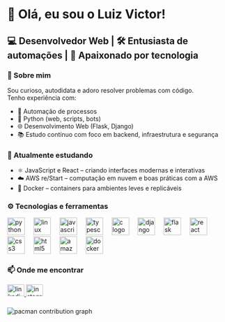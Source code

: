<h1 align="left">👋 Olá, eu sou o Luiz Victor!</h1>

<h2 align="left">💻 Desenvolvedor Web | 🛠️ Entusiasta de automações | 🧠 Apaixonado por tecnologia</h2>

<h3 align="left">🚀 Sobre mim</h3>

<p align="left">Sou curioso, autodidata e adoro resolver problemas com código.<br>Tenho experiência com:</p>
<ul>
  <li>🔧 Automação de processos</li>
  <li>🐍 Python (web, scripts, bots)</li>
  <li>🌐 Desenvolvimento Web (Flask, Django)</li>
  <li>📚 Estudo contínuo com foco em backend, infraestrutura e segurança</li>
</ul>

<h3 align="left">🌱 Atualmente estudando</h3>
<ul>
  <li>⚛️ JavaScript e React – criando interfaces modernas e interativas<br></li>
  <li>☁️ AWS re/Start – computação em nuvem e boas práticas com a AWS</li>
  <li>🐳 Docker – containers para ambientes leves e replicáveis</li>
</ul>

<h3 align="left">⚙️ Tecnologias e ferramentas</h3>

<div align="left">
  <img src="https://cdn.jsdelivr.net/gh/devicons/devicon/icons/python/python-original.svg" height="40" alt="python logo"  />
  <img width="12" />
  <img src="https://cdn.jsdelivr.net/gh/devicons/devicon/icons/linux/linux-original.svg" height="40" alt="linux logo"  />
  <img width="12" />
  <img src="https://cdn.jsdelivr.net/gh/devicons/devicon/icons/javascript/javascript-original.svg" height="40" alt="javascript logo"  />
  <img width="12" />
  <img src="https://cdn.jsdelivr.net/gh/devicons/devicon/icons/typescript/typescript-original.svg" height="40" alt="typescript logo"  />
  <img width="12" />
  <img src="https://cdn.jsdelivr.net/gh/devicons/devicon/icons/c/c-original.svg" height="40" alt="c logo"  />
  <img width="12" />
  <img src="https://cdn.jsdelivr.net/gh/devicons/devicon/icons/django/django-plain.svg" height="40" alt="django logo"  />
  <img width="12" />
  <img src="https://cdn.jsdelivr.net/gh/devicons/devicon/icons/flask/flask-original.svg" height="40" alt="flask logo"  />
  <img width="12" />
  <img src="https://cdn.jsdelivr.net/gh/devicons/devicon/icons/react/react-original.svg" height="40" alt="react logo"  />
  <img width="12" />
  <img src="https://cdn.jsdelivr.net/gh/devicons/devicon/icons/css3/css3-original.svg" height="40" alt="css3 logo"  />
  <img width="12" />
  <img src="https://cdn.jsdelivr.net/gh/devicons/devicon/icons/html5/html5-original.svg" height="40" alt="html5 logo"  />
  <img width="12" />
  <img src="https://cdn.jsdelivr.net/gh/devicons/devicon/icons/amazonwebservices/amazonwebservices-line-wordmark.svg" height="40" alt="amazonwebservices logo"  />
  <img width="12" />
  <img src="https://cdn.jsdelivr.net/gh/devicons/devicon/icons/docker/docker-original.svg" height="40" alt="docker logo"  />
</div>

<h3 align="left">📫 Onde me encontrar</h3>

<div align="left">
  <a href="https://www.linkedin.com/in/luiz-victor-b86967257/" target="_blank">
    <img src="https://raw.githubusercontent.com/maurodesouza/profile-readme-generator/master/src/assets/icons/social/linkedin/default.svg" width="39" height="27" alt="linkedin logo"  />
  </a>
  <a href="https://www.instagram.com/luizvictxz/#" target="_blank">
    <img src="https://raw.githubusercontent.com/maurodesouza/profile-readme-generator/master/src/assets/icons/social/instagram/default.svg" width="39" height="27" alt="instagram logo"  />
  </a>
</div>

###

<picture>
  <source media="(prefers-color-scheme: dark)" srcset="https://raw.githubusercontent.com/luizpintoz/luizpintoz/output/pacman-contribution-graph-dark.svg">
  <source media="(prefers-color-scheme: light)" srcset="https://raw.githubusercontent.com/luizpintoz/luizpintoz/output/pacman-contribution-graph.svg">
  <img alt="pacman contribution graph" src="https://raw.githubusercontent.com/luizpintoz/luizpintoz/output/pacman-contribution-graph.svg">
</picture>

###

